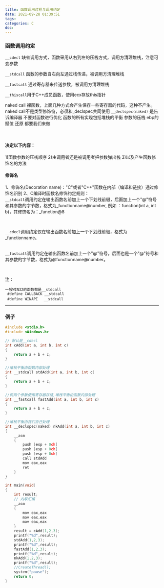 ```yaml
---
title: 函数调用过程与调用约定
date: 2021-09-28 01:39:51
tags:
categories: C
doc:
---
```




### 函数调用约定

`__cdecl`    缺省调用方式，函数采用从右到左的压栈方式，调用方清理堆栈，注意可变参数<br />

`__stdcall`  函数的参数自右向左通过栈传递，被调用方清理堆栈<br />

`__fastcall` 通过寄存器来传送参数，被调用方清理堆栈<br />

`__thiscall`用于C++成员函数，使用ecx存放this指针<br />

naked call 裸函数，上面几种方式会产生保存一些寄存器的代码，这种不产生。naked call不是类型修饰符，必须和_declspec共同使用
`__declspec(naked)` 是告诉编译器 不要对函数进行优化  函数的所有实现包括堆栈的平衡  参数的压栈 ebp的赋值 还原 都要我们来做

<br />

#### 决定以下内容：

1)函数参数的压栈顺序
2)由调用者还是被调用者把参数弹出栈
3)以及产生函数修饰名的方法

#### 修饰名

1、修饰名(Decoration name)："C"或者"C++"函数在内部（编译和链接）通过修饰名识别
2、C编译时函数名修饰约定规则：<br />
`__stdcall`调用约定在输出函数名前加上一个下划线前缀，后面加上一个"@"符号和其参数的字节数，格式为_functionname@number,
例如 ：function(int a, int b)，其修饰名为：_function@8

<br />

`__cdecl`调用约定仅在输出函数名前加上一个下划线前缀，格式为_functionname。

<br />`__fastcall`调用约定在输出函数名前加上一个"@"符号，后面也是一个"@"符号和其参数的字节数，格式为@functionname@number。

<br />

注：

```
一般WIN32的函数都是__stdcall
 #define CALLBACK __stdcall
 #define WINAPI　 __stdcall
```

<hr />

### 例子

```c
#include <stdio.h>
#include <Windows.h>

// 默认是__cdecl
int cAdd(int a, int b, int c)
{
	return a + b + c;
}

//堆栈平衡由函数内部处理
int __stdcall stdAdd(int a, int b, int c)
{
	return a + b + c;
}

//前两个参数使用寄存器存储,堆栈平衡由函数内部处理
int __fastcall fastAdd(int a, int b, int c)
{
	return a + b + c;
}

//堆栈平衡由我们自己处理
int __declspec(naked) nkAdd(int a, int b, int c)
{
	__asm  
	{  
		push [esp + 0ch]  
		push [esp + 0ch]  
		push [esp + 0ch]      
		call stdAdd
		mov eax,eax
		ret
	}  
}

int main(void)
{	
	int result;
	// 内联汇编
	__asm
	{
		mov eax,eax
		mov eax,eax
		mov eax,eax
	}
	result = cAdd(1,2,3);
	printf("%d",result);
	stdAdd(1,2,3);
	printf("%d",result);
	fastAdd(1,2,3);
	printf("%d",result);
 	nkAdd(1,2,3);
	printf("%d",result);
	//CreateThread();
	system("pause");
	return 0;
}

```

